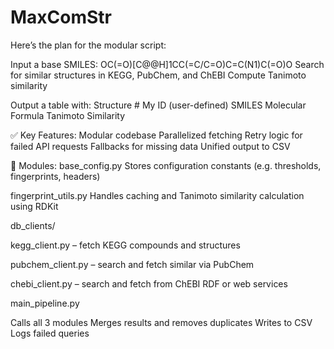 # MaxComStr

Here’s the plan for the modular script:

Input a base SMILES: OC(=O)[C@@H]1CC(=C/C=O)C=C(N1)C(=O)O
Search for similar structures in KEGG, PubChem, and ChEBI
Compute Tanimoto similarity

Output a table with:
Structure #
My ID (user-defined)
SMILES
Molecular Formula
Tanimoto Similarity

✅ Key Features:
Modular codebase
Parallelized fetching
Retry logic for failed API requests
Fallbacks for missing data
Unified output to CSV

🧱 Modules:
base_config.py
Stores configuration constants (e.g. thresholds, fingerprints, headers)

fingerprint_utils.py
Handles caching and Tanimoto similarity calculation using RDKit

db_clients/

kegg_client.py – fetch KEGG compounds and structures

pubchem_client.py – search and fetch similar via PubChem

chebi_client.py – search and fetch from ChEBI RDF or web services

main_pipeline.py

Calls all 3 modules
Merges results and removes duplicates
Writes to CSV
Logs failed queries


